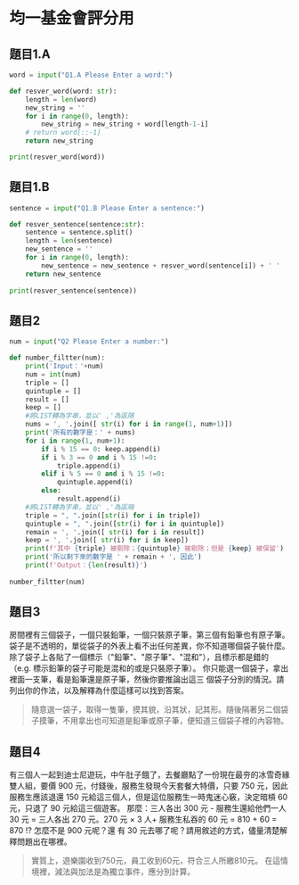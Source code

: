 # 均一基金會評分用
## 題目1.A
```python
word = input("Q1.A Please Enter a word:")

def resver_word(word: str):
    length = len(word)
    new_string = ''
    for i in range(0, length):
        new_string = new_string + word[length-1-i]
    # return word[::-1]
    return new_string

print(resver_word(word))
```
## 題目1.B
```python
sentence = input("Q1.B Please Enter a sentence:")

def resver_sentence(sentence:str):
    sentence = sentence.split()
    length = len(sentence)
    new_sentence = ''
    for i in range(0, length):
        new_sentence = new_sentence + resver_word(sentence[i]) + ' '
    return new_sentence
    
print(resver_sentence(sentence))
```
## 題目2
```python
num = input("Q2 Please Enter a number:")

def number_filtter(num):
    print('Input：'+num)
    num = int(num)
    triple = []
    quintuple = []
    result = []
    keep = []
    #將LIST轉為字串，並以' ,'為區隔
    nums = ', '.join([ str(i) for i in range(1, num+1)])
    print('所有的數字是：' + nums)
    for i in range(1, num+1):
        if i % 15 == 0: keep.append(i)
        if i % 3 == 0 and i % 15 !=0:
            triple.append(i)
        elif i % 5 == 0 and i % 15 !=0:
            quintuple.append(i)
        else:
            result.append(i)
    #將LIST轉為字串，並以' ,'為區隔       
    triple = ", ".join([str(i) for i in triple])
    quintuple = ", ".join([str(i) for i in quintuple])
    remain = ', '.join([ str(i) for i in result])
    keep = ', '.join([ str(i) for i in keep])
    print(f'其中 {triple} 被剔除；{quintuple} 被剔除；但是 {keep} 被保留')
    print('所以剩下來的數字是 ' + remain + ', 因此')
    print(f'Output：{len(result)}')
    
number_filtter(num)
```
## 題目3
 房間裡有三個袋子，一個只裝鉛筆，一個只裝原子筆，第三個有鉛筆也有原子筆。
袋子是不透明的，單從袋子的外表上看不出任何差異，你不知道哪個袋子裝什麼。 除了袋子上各貼了一個標示（"鉛筆"、"原子筆"、"混和"），且標示都是錯的 （e.g. 標示鉛筆的袋子可能是混和的或是只裝原子筆）。 
你只能選一個袋子，拿出裡面一支筆，看是鉛筆還是原子筆，然後你要推論出這三 個袋子分別的情況。請列出你的作法，以及解釋為什麼這樣可以找到答案。 

>隨意選一袋子，取得一隻筆，摸其貌，沿其狀，記其形。隨後隔著另二個袋子摸筆，不用拿出也可知道是鉛筆或原子筆，便知道三個袋子裡的內容物。

## 題目4
 有三個人一起到迪士尼遊玩，中午肚子餓了，去餐廳點了一份現在最夯的冰雪奇緣 雙人組，要價 900 元，付錢後，服務生發現今天套餐大特價，只要 750 元，因此 服務生應該退還 150 元給這三個人，但是這位服務生一時鬼迷心竅，決定暗槓 60 元，只退了 90 元給這三個遊客。 那麼：三人各出 300 元 - 服務生還給他們一人 30 元 = 三人各出 270 元。270 元 × 3 人+ 服務生私吞的 60 元 = 810 + 60 = 870 !? 怎麼不是 900 元呢？還 有 30 元去哪了呢？請用敘述的方式，儘量清楚解釋問題出在哪裡。 
 >實質上，遊樂園收到750元，員工收到60元，符合三人所繳810元。
在這情境裡，減法與加法是為獨立事件，應分別計算。